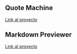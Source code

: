 ## Quote Machine
[Link al proyecto](https://codepen.io/isk4/full/xxENaOQ)

## Markdown Previewer
[Link al proyecto](https://codepen.io/isk4/full/bGwyJMR)
